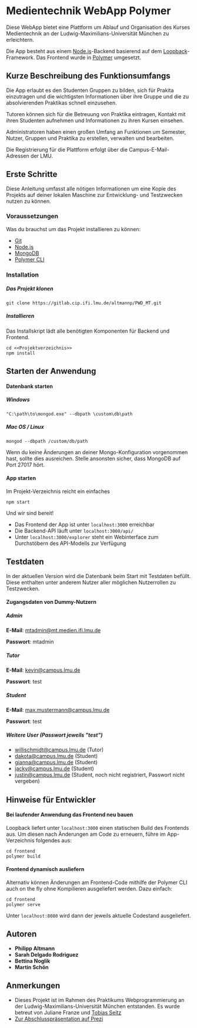 # Medientechnik WebApp Polymer

Diese WebApp bietet eine Plattform um Ablauf und Organisation des Kurses Medientechnik an der Ludwig-Maximilians-Universität München zu erleichtern.

Die App besteht aus einem [Node.js](https://nodejs.org/)-Backend basierend auf dem [Loopback](http://loopback.io/)-Framework. Das Frontend wurde in [Polymer](https://www.polymer-project.org/) umgesetzt.

## Kurze Beschreibung des Funktionsumfangs

Die App erlaubt es den Studenten Gruppen zu bilden, sich für Prakita einzutragen und die wichtigsten Informationen über ihre Gruppe und die zu absolvierenden Praktikas schnell einzusehen.

Tutoren können sich für die Betreuung von Praktika eintragen, Kontakt mit ihren Studenten aufnehmen und Informationen zu ihren Kursen einsehen.

Administratoren haben einen großen Umfang an Funktionen um Semester, Nutzer, Gruppen und Praktika zu erstellen, verwalten und bearbeiten.

Die Registrierung für die Plattform erfolgt über die Campus-E-Mail-Adressen der LMU.

## Erste Schritte

Diese Anleitung umfasst alle nötigen Informationen um eine Kopie des Projekts auf deiner lokalen Maschine zur Entwicklung- und Testzwecken nutzen zu können.

### Voraussetzungen

Was du brauchst um das Projekt installieren zu können:

* [Git](https://git-scm.com/)
* [Node.js](https://nodejs.org/)
* [MongoDB](https://www.mongodb.com/download-center)
* [Polymer CLI](https://www.polymer-project.org/2.0/docs/tools/polymer-cli)

### Installation

##### Das Projekt klonen

```
git clone https://gitlab.cip.ifi.lmu.de/altmannp/PWD_MT.git
```

##### Installieren

Das Installskript lädt alle benötigten Komponenten für Backend und Frontend.

```
cd <<Projektverzeichnis>>
npm install
```

## Starten der Anwendung

#### Datenbank starten

##### Windows

```
"C:\path\to\mongod.exe" --dbpath \custom\db\path
```

##### Mac OS / Linux

```
mongod --dbpath /custom/db/path
```

Wenn du keine Änderungen an deiner Mongo-Konfiguration vorgenommen hast, sollte dies ausreichen. Stelle ansonsten sicher, dass MongoDB auf Port 27017 hört.

#### App starten

Im Projekt-Verzeichnis reicht ein einfaches

```
npm start
```

Und wir sind bereit!

* Das Frontend der App ist unter `localhost:3000` erreichbar
* Die Backend-API läuft unter `localhost:3000/api/`
* Unter `localhost:3000/explorer` steht ein Webinterface zum Durchstöbern des API-Modells zur Verfügung

## Testdaten

In der aktuellen Version wird die Datenbank beim Start mit Testdaten befüllt. Diese enthalten unter anderem Nutzer aller möglichen Nutzerrollen zu Testzwecken.

#### Zugangsdaten von Dummy-Nutzern

##### Admin

**E-Mail**: mtadmin@mt.medien.ifi.lmu.de

**Passwort**: mtadmin

##### Tutor

**E-Mail**: kevin@campus.lmu.de

**Passwort**: test

##### Student

**E-Mail**: max.mustermann@campus.lmu.de

**Passwort**: test

##### Weitere User (Passwort jeweils "test")

- willischmidt@campus.lmu.de (Tutor)
- dakota@campus.lmu.de (Student)
- gianna@campus.lmu.de (Student)
- jacky@campus.lmu.de (Student)
- justin@campus.lmu.de (Student, noch nicht registriert, Passwort nicht vergeben)

## Hinweise für Entwickler

#### Bei laufender Anwendung das Frontend neu bauen

Loopback liefert unter `localhost:3000` einen statischen Build des Frontends aus. Um diesen nach Änderungen am Code zu erneuern, führe im App-Verzeichnis folgendes aus:

```
cd frontend
polymer build
```

#### Frontend dynamisch ausliefern

Alternativ können Änderungen am Frontend-Code mithilfe der Polymer CLI auch on the fly ohne Kompilieren ausgeliefert werden. Dazu einfach:

```
cd frontend
polymer serve
```

Unter `localhost:8080` wird dann der jeweils aktuelle Codestand ausgeliefert.

## Autoren

* **Philipp Altmann**
* **Sarah Delgado Rodriguez**
* **Bettina Noglik**
* **Martin Schön**

## Anmerkungen

* Dieses Projekt ist im Rahmen des Praktikums Webprogrammierung an der Ludwig-Maximilians-Universität München entstanden. Es wurde betreut von Juliane Franze und [Tobias Seitz](https://twitter.com/TbsStz)
* [Zur Abschlusspräsentation auf Prezi](http://prezi.com/zdyz8h9v8px3/?utm_campaign=share&utm_medium=copy)
